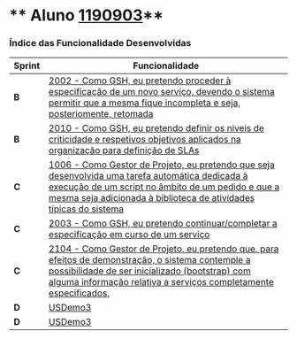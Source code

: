 ** Aluno [1190903](./)** 
===============================


### Índice das Funcionalidade Desenvolvidas ###


| Sprint | Funcionalidade     |
|--------|--------------------|
| **B**  | [2002 - Como GSH, eu pretendo proceder à especificação de um novo serviço, devendo o sistema permitir que a mesma fique incompleta e seja, posteriomente, retomada](2002) |
| **B**  | [2010 - Como GSH, eu pretendo definir os niveis de criticidade e respetivos objetivos aplicados na organização para definição de SLAs](2010) |
| **C**  | [1006 - Como Gestor de Projeto, eu pretendo que seja desenvolvida uma tarefa automática dedicada à execução de um script no âmbito de um pedido e que a mesma seja adicionada à biblioteca de atividades típicas do sistema](1006) |
| **C**  | [2003 - Como GSH, eu pretendo continuar/completar a especificação em curso de um serviço ](2003) |
| **C**  | [2104 - Como Gestor de Projeto, eu pretendo que, para efeitos de demonstração, o sistema contemple a possibilidade de ser inicializado (bootstrap) com alguma informação relativa a serviços completamente especificados.](2104) |
| **D**  | [USDemo3](USDemo6) |
| **D**  | [USDemo3](USDemo7) |